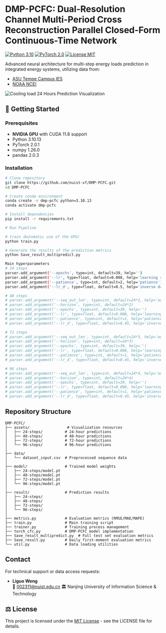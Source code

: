 # DMP-PCFC: Dual-Resolution Channel Multi-Period Cross Reconstruction Parallel Closed-Form Continuous-Time Network

[![Python 3.10](https://img.shields.io/badge/Python-3.10.13-blue?logo=python)](https://www.python.org/)
[![PyTorch 2.0](https://img.shields.io/badge/PyTorch-2.0.1%2Bcu118-red?logo=pytorch)](https://pytorch.org/)
[![License MIT](https://img.shields.io/badge/License-MIT-green.svg)](LICENSE)

Advanced neural architecture for multi-step energy loads prediction in integrated energy systems, utilizing data from:
- [ASU Tempe Campus IES](http://cm.asu.edu/)
- [NOAA NCEI](https://www.ncei.noaa.gov/)

![Cooling load 24 Hours Prediction Visualization](assets/24-steps/thefirstmonthpredcooling.png)

## 🚀 Getting Started

### Prerequisites
- ​**NVIDIA GPU**​ with CUDA 11.8 support
- Python 3.10.13
- PyTorch 2.0.1
- numpy 1.26.0
- pandas 2.0.3

### Installation
```bash
# Clone repository
git clone https://github.com/nuist-xf/DMP-PCFC.git
cd DMP-PCFC

# Create conda environment
conda create -n dmp-pcfc python=3.10.13
conda activate dmp-pcfc

# Install dependencies
pip install -r requirements.txt

# Run Pipeline

# train（Automatic use of the GPU）
python train.py

# Generate the results of the prediction metrics
python Save_result_multipredict.py
```
```bash
Main hyperparameters
# 24 steps
parser.add_argument('--epochs', type=int, default=39, help='')
parser.add_argument('--lr', type=float, default=0.008, help='learning rate')
parser.add_argument('--patience', type=int, default=2, help='patience')
parser.add_argument('--lr_d', type=float, default=0.5, help='inverse data')

# 48 steps
# parser.add_argument('--seq_out_len', type=int, default=24*2, help='output sequence length')
# parser.add_argument('--horizon', type=int, default=24*2)
# parser.add_argument('--epochs', type=int, default=39, help='')
# parser.add_argument('--lr', type=float, default=0.008, help='learning rate')
# parser.add_argument('--patience', type=int, default=1, help='patience')
# parser.add_argument('--lr_d', type=float, default=0.45, help='inverse data')

# 72 steps
# parser.add_argument('--seq_out_len', type=int, default=24*3, help='output sequence length')
# parser.add_argument('--horizon', type=int, default=24*3)
# parser.add_argument('--epochs', type=int, default=39, help='')
# parser.add_argument('--lr', type=float, default=0.008, help='learning rate')
# parser.add_argument('--patience', type=int, default=1, help='patience')
# parser.add_argument('--lr_d', type=float, default=0.45, help='inverse data')

# 96 steps
# parser.add_argument('--seq_out_len', type=int, default=24*4, help='output sequence length')
# parser.add_argument('--horizon', type=int, default=24*4)
# parser.add_argument('--epochs', type=int, default=39, help='')
# parser.add_argument('--lr', type=float, default=0.008, help='learning rate')
# parser.add_argument('--patience', type=int, default=1, help='patience')
# parser.add_argument('--lr_d', type=float, default=0.45, help='inverse data')
```

## Repository Structure
```
DMP-PCFC/
├── assets/                 # Visualization resources
│   ├── 24-steps/          # 24-hour predictions
│   ├── 48-steps/          # 48-hour predictions
│   ├── 72-steps/          # 72-hour predictions
│   └── 96-steps/          # 96-hour predictions
│
├── data/                  
│   └── dataset_input.csv  # Preprocessed sequence data
│
├── model/                 # Trained model weights
│   ├── 24-steps/model.pt  
│   ├── 48-steps/model.pt  
│   ├── 72-steps/model.pt  
│   └── 96-steps/model.pt  
│
├── result/                # Prediction results
│   ├── 24-steps/          
│   ├── 48-steps/          
│   ├── 72-steps/          
│   └── 96-steps/          
│
├── metrics.py             # Evaluation metrics (RMSE/MAE/MAPE)
├── train.py               # Main training script
├── trainer.py             # Training process management
├── torch_cfc.py           # DMP-PCFC model implementation
├── Save_result_multipredict.py  # Full test set evaluation metrics
├── Save_result.py         # Daily first-moment evaluation metrics
└── util.py                # Data loading utilities
```



## Contact
For technical support or data access requests:
- **Liguo Weng**  
  📧 002311@nuist.edu.cn 
  🏛 Nanjing University of Information Science & Technology

## ⚖️ License
This project is licensed under the [MIT License](LICENSE) - see the LICENSE file for details.
```


